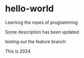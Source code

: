 # hello-world
Learning the ropes of programming

Some description has been updated

testing out the feature branch

This is 2024

